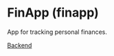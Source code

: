 # FinApp (finapp)

App for tracking personal finances.

[Backend](https://github.com/MatijaNovosel/fin-app-backend)
